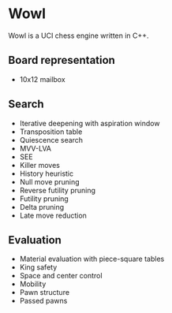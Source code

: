 # Wowl
Wowl is a UCI chess engine written in C++.<br />

## Board representation
* 10x12 mailbox

## Search
* Iterative deepening with aspiration window
* Transposition table
* Quiescence search
* MVV-LVA
* SEE
* Killer moves
* History heuristic
* Null move pruning
* Reverse futility pruning
* Futility pruning
* Delta pruning
* Late move reduction

## Evaluation
* Material evaluation with piece-square tables
* King safety
* Space and center control
* Mobility
* Pawn structure
* Passed pawns